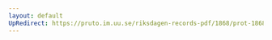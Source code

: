 ```yaml
---
layout: default
UpRedirect: https://pruto.im.uu.se/riksdagen-records-pdf/1868/prot-1868--ak--316.pdf
---
```


